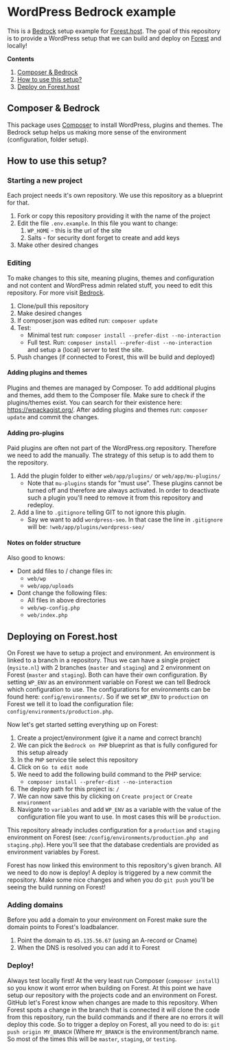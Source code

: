 # WordPress Bedrock example
This is a [Bedrock](https://roots.io/bedrock/) setup example for
[Forest.host](https://forest.host).
The goal of this repository is to provide a WordPress setup that
we can build and deploy on [Forest](https://forest.host) and locally!


**Contents**
1. [Composer & Bedrock](#composer--bedrock)
2. [How to use this setup?](#how-to-use-this-setup)
3. [Deploy on Forest.host](#deploying-on-foresthost)

## Composer & Bedrock
This package uses [Composer](https://getcomposer.org/) to install WordPress,
plugins and themes. The Bedrock setup helps us making more sense of the
environment (configuration, folder setup).

## How to use this setup?
### Starting a new project
Each project needs it's own repository. We use this repository as a blueprint
for that.
1) Fork or copy this repository providing it with the name of the project
2) Edit the file `.env.example`. In this file you want to change:
    1) `WP_HOME` - this is the url of the site
    2) Salts - for security dont forget to create and add keys
3) Make other desired changes

### Editing
To make changes to this site, meaning plugins, themes and configuration and not
content and WordPress admin related stuff, you need to edit this repository.
For more visit [Bedrock](https://roots.io/bedrock).
1) Clone/pull this repository
2) Make desired changes
3) If composer.json was edited run: `composer update`
4) Test:
    - Minimal test run: `composer install --prefer-dist --no-interaction`
    - Full test. Run: `composer install --prefer-dist --no-interaction` and
      setup a (local) server to test the site.
5) Push changes (if connected to Forest, this will be build and deployed)

#### Adding plugins and themes
Plugins and themes are managed by Composer. To add additional plugins and
themes, add them to the Composer file.
Make sure to check if the plugins/themes exist. You can search for their
existence here: https://wpackagist.org/.
After adding plugins and themes run: `composer update` and commit the changes.

#### Adding pro-plugins
Paid plugins are often not part of the WordPress.org repository. Therefore we
need to add the manually. The strategy of this setup is to add them to the
repository.
1) Add the plugin folder to either `web/app/plugins/` or `web/app/mu-plugins/`
    - Note that `mu-plugins` stands for "must use". These plugins cannot be
      turned off and therefore are always activated. In order to deactivate such
      a plugin you'll need to remove it from this repository and redeploy.
2) Add a line to `.gitignore` telling GIT to not ignore this plugin.
    - Say we want to add `wordpress-seo`. In that case the line in `.gitignore`
    will be: `!web/app/plugins/wordpress-seo/`

#### Notes on folder structure
Also good to knows:
- Dont add files to / change files in:
    - `web/wp`
    - `web/app/uploads`
- Dont change the following files:
    - All files in above directories
    - `web/wp-config.php`
    - `web/index.php`


## Deploying on Forest.host
On Forest we have to setup a project and environment. An environment is linked
to a branch in a repository. Thus we can have a single project (`mysite.nl`)
with 2 branches (`master` and `staging`) and 2 environment on Forest (`master`
and `staging`). Both can have their own configuration. By setting `WP_ENV` as an
environment variable on Forest we can tell Bedrock which configuration to use.
The configurations for environments can be found here: `config/environments/`.
So if we set `WP_ENV` to `production` on Forest we tell it to load the
configuration file: `config/environments/production.php`.

Now let's get started setting everything up on Forest:
1) Create a project/environment (give it a name and correct branch)
2) We can pick the `Bedrock on PHP` blueprint as that is fully configured for
this setup already
3) In the `PHP` service tile select this repository
4) Click on `Go to edit mode`
5) We need to add the following build command to the PHP service:
    - `composer install --prefer-dist --no-interaction`
6) The deploy path for this project is: `/`
7) We can now save this by clicking on `Create project` or `Create environment`
8) Navigate to `variables` and add `WP_ENV` as a variable with the value of the
configuration file you want to use. In most cases this will be `production`.

This repository already includes configuration for a `production` and `staging`
environment on Forest (see: `/config/environments/production.php and
staging.php`). Here you'll see that the database credentials are provided as
environment variables by Forest.

Forest has now linked this environment to this repository's given branch.
All we need to do now is deploy!
A deploy is triggered by a new commit the repository. Make some nice changes and
when you do `git push` you'll be seeing the build running on Forest!

### Adding domains
Before you add a domain to your environment on Forest make sure the domain
points to Forest's loadbalancer.
1) Point the domain to `45.135.56.67` (using an A-record or Cname)
2) When the DNS is resolved you can add it to Forest

### Deploy!
Always test locally first! At the very least run Composer (`composer install`) so you know it wont
error when building on Forest.
At this point we have setup our repository with the projects code and an environment on Forest.
GitHub let's Forest know when changes are made to this repository. When Forest
spots a change in the branch that is connected it will clone the code from this
repository, run the build commands and if there are no errors it will deploy
this code.
So to trigger a deploy on Forest, all you need to do is:
`git push origin MY_BRANCH` (Where `MY_BRANCH` is the environment/branch name.
So most of the times this will be `master`, `staging`, or `testing`.

